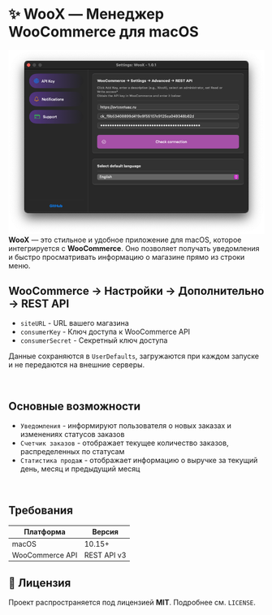 # ✨ WooX — Менеджер WooCommerce для macOS
![WooX Logo](WooX.png)  
**WooX** — это стильное и удобное приложение для macOS, которое интегрируется с **WooCommerce**. Оно позволяет получать уведомления и быстро просматривать информацию о магазине прямо из строки меню.  

## WooCommerce → Настройки → Дополнительно → REST API

- `siteURL` - URL вашего магазина
- `consumerKey` - Ключ доступа к WooCommerce API
- `consumerSecret` - Секретный ключ доступа

Данные сохраняются в `UserDefaults`, загружаются при каждом запуске и не передаются на внешние серверы.

<br>

##  Основные возможности
- `Уведомления` - информируют пользователя о новых заказах и изменениях статусов заказов
- `Счетчик заказов` - отображает текущее количество заказов, распределенных по статусам
- `Статистика продаж` - отображает информацию о выручке за текущий день, месяц и предыдущий месяц

<br>

## Требования

| Платформа | Версия |
|-----------|--------|
| macOS | 10.15+  |
| WooCommerce API | REST API v3 |

## 📜 Лицензия
Проект распространяется под лицензией **MIT**. Подробнее см. `LICENSE`.
